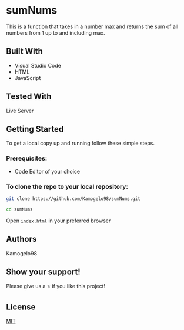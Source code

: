 # sumNums


This is a function that takes in a number max and returns the sum of all numbers from 1 up to and including max.
## Built With

* Visual Studio Code
* HTML
* JavaScript

## Tested With
Live Server

## Getting Started

To get a local copy up and running follow these simple steps.

### Prerequisites:
* Code Editor of your choice

### To clone the repo to your local repository:

``` bash
git clone https://github.com/Kamogelo98/sumNums.git
``` 

``` bash
cd sumNums
```

Open ``` index.html ``` in your preferred browser

## Authors
Kamogelo98


## Show your support!
Please give us a ⭐ if you like this project!

## License
[MIT](https://choosealicense.com/licenses/mit/)

